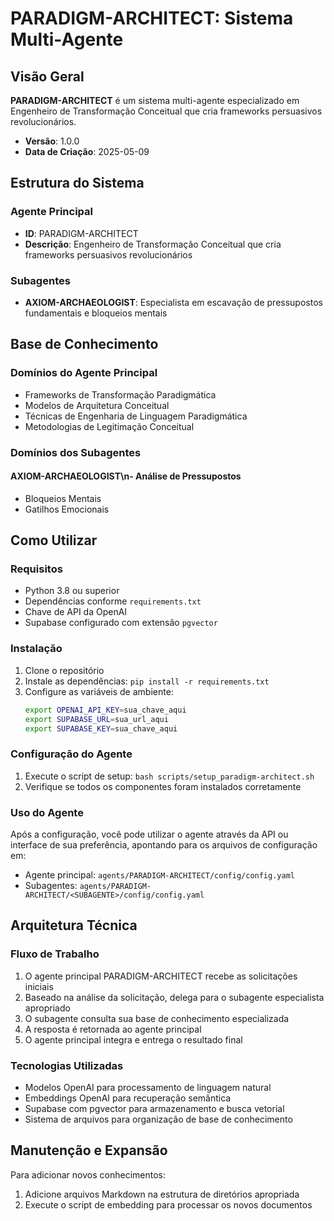 # PARADIGM-ARCHITECT: Sistema Multi-Agente
        
## Visão Geral
**PARADIGM-ARCHITECT** é um sistema multi-agente especializado em Engenheiro de Transformação Conceitual que cria frameworks persuasivos revolucionários.
- **Versão**: 1.0.0
- **Data de Criação**: 2025-05-09
        
## Estrutura do Sistema
### Agente Principal
- **ID**: PARADIGM-ARCHITECT
- **Descrição**: Engenheiro de Transformação Conceitual que cria frameworks persuasivos revolucionários
                
### Subagentes
- **AXIOM-ARCHAEOLOGIST**: Especialista em escavação de pressupostos fundamentais e bloqueios mentais

## Base de Conhecimento
### Domínios do Agente Principal
- Frameworks de Transformação Paradigmática
- Modelos de Arquitetura Conceitual
- Técnicas de Engenharia de Linguagem Paradigmática
- Metodologias de Legitimação Conceitual

### Domínios dos Subagentes
#### AXIOM-ARCHAEOLOGIST\n- Análise de Pressupostos
- Bloqueios Mentais
- Gatilhos Emocionais
                
## Como Utilizar
### Requisitos
- Python 3.8 ou superior
- Dependências conforme `requirements.txt`
- Chave de API da OpenAI
- Supabase configurado com extensão `pgvector`
            
### Instalação
1. Clone o repositório
2. Instale as dependências: `pip install -r requirements.txt`
3. Configure as variáveis de ambiente:
   ```bash
   export OPENAI_API_KEY=sua_chave_aqui
   export SUPABASE_URL=sua_url_aqui
   export SUPABASE_KEY=sua_chave_aqui

### Configuração do Agente
1. Execute o script de setup: `bash scripts/setup_paradigm-architect.sh`
2. Verifique se todos os componentes foram instalados corretamente
        
### Uso do Agente
Após a configuração, você pode utilizar o agente através da API ou interface de sua preferência,
apontando para os arquivos de configuração em:
- Agente principal: `agents/PARADIGM-ARCHITECT/config/config.yaml`
- Subagentes: `agents/PARADIGM-ARCHITECT/<SUBAGENTE>/config/config.yaml`
            
## Arquitetura Técnica
            
### Fluxo de Trabalho
1. O agente principal PARADIGM-ARCHITECT recebe as solicitações iniciais
2. Baseado na análise da solicitação, delega para o subagente especialista apropriado
3. O subagente consulta sua base de conhecimento especializada
4. A resposta é retornada ao agente principal
5. O agente principal integra e entrega o resultado final

### Tecnologias Utilizadas
- Modelos OpenAI para processamento de linguagem natural
- Embeddings OpenAI para recuperação semântica
- Supabase com pgvector para armazenamento e busca vetorial
- Sistema de arquivos para organização de base de conhecimento

## Manutenção e Expansão
Para adicionar novos conhecimentos:
1. Adicione arquivos Markdown na estrutura de diretórios apropriada 
2. Execute o script de embedding para processar os novos documentos
